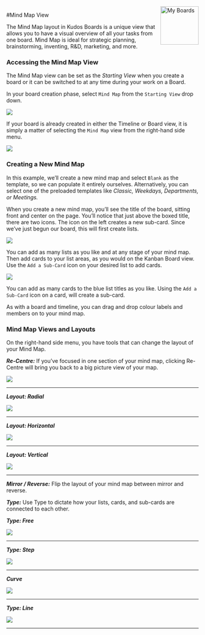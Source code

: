 <img style="float: right" src="/assets/images/boards-logo.jpg" height="100" alt="My Boards" />

#Mind Map View

The Mind Map layout in Kudos Boards is a unique view that allows you to have a visual overview of all your tasks from one board. Mind Map is ideal for strategic planning, brainstorming, inventing, R&D, marketing, and more.

### Accessing the Mind Map View

The Mind Map view can be set as the *Starting View* when you create a board or it can be switched to at any time during your work on a Board.

In your board creation phase, select `Mind Map` from the `Starting View` drop down.

![](/assets/boards/mindmapview1.png)

If your board is already created in either the Timeline or Board view, it is simply a matter of selecting the `Mind Map` view from the right-hand side menu.

![](/assets/boards/mindmapview2.png)

### Creating a New Mind Map

In this example, we’ll create a new mind map and select `Blank` as the template, so we can populate it entirely ourselves. Alternatively, you can select one of the preloaded templates like *Classic, Weekdays, Departments, or Meetings.*

When you create a new mind map, you’ll see the title of the board, sitting front and center on the page. You’ll notice that just above the boxed title, there are two icons. The icon on the left creates a new sub-card. Since we’ve just begun our board, this will first create lists.  

![](/assets/boards/mindmapview3.png)

You can add as many lists as you like and at any stage of your mind map. Then add cards to your list areas, as you would on the Kanban Board view. Use the `Add a Sub-Card` icon on your desired list to add cards.

![](/assets/boards/mindmapview4.png)

You can add as many cards to the blue list titles as you like. Using the `Add a Sub-Card` icon on a card, will create a sub-card.

As with a board and timeline, you can drag and drop colour labels and members on to your mind map.

### Mind Map Views and Layouts

On the right-hand side menu, you have tools that can change the layout of your Mind Map.

***Re-Centre:*** If you’ve focused in one section of your mind map, clicking Re-Centre will bring you back to a big picture view of your map.

![](/assets/boards/mindmapview6.png)

---

***Layout: Radial***

![](/assets/boards/mindmapview7.png)

---

***Layout: Horizontal***

![](/assets/boards/mindmapview8.png)

---

***Layout: Vertical***

![](/assets/boards/mindmapview9.png)

---

***Mirror / Reverse:*** Flip the layout of your mind map between mirror and reverse.


***Type:*** Use Type to dictate how your lists, cards, and sub-cards are connected to each other.


***Type: Free***

![](/assets/boards/mindmapview10.png)

---

***Type: Step***

![](/assets/boards/mindmapview11.png)

---

***Curve***

![](/assets/boards/mindmapview12.png)

---

***Type: Line***

![](/assets/boards/mindmapview13.png)

---
